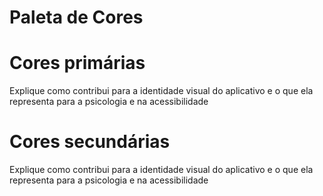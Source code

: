 # Paleta de Cores
# Cores primárias
Explique como contribui para a identidade visual do aplicativo e o que ela representa para a psicologia e na acessibilidade
# Cores secundárias
Explique como contribui para a identidade visual do aplicativo e o que ela representa para a psicologia e na acessibilidade
